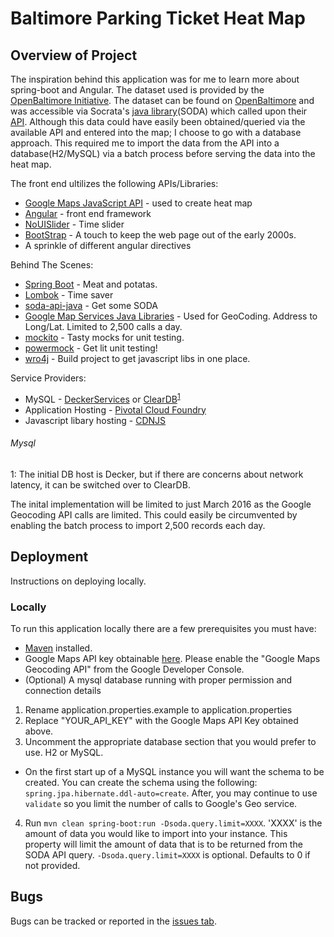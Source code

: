 # Baltimore Parking Ticket Heat Map

## Overview of Project
The inspiration behind this application was for me to learn more about spring-boot and Angular.  The dataset used is provided by the [OpenBaltimore Initiative](https://data.baltimorecity.gov/). The dataset can be found on [OpenBaltimore](https://data.baltimorecity.gov/Transportation/Parking-Citations/n4ma-fj3m) and was accessible via Socrata's [java library](https://github.com/socrata/soda-java)(SODA) which called upon their [API](https://dev.socrata.com/). Although this data could have easily been obtained/queried via the available API and entered into the map; I choose to go with a database approach. This required me to import the data from the API into a database(H2/MySQL) via a batch process before serving the data into the heat map. 

The front end ultilizes the following APIs/Libraries: 
* [Google Maps JavaScript API](https://developers.google.com/maps/documentation/javascript/) - used to create heat map
* [Angular](https://angularjs.org/) - front end framework
* [NoUISlider](http://refreshless.com/nouislider/) - Time slider 
* [BootStrap](http://getbootstrap.com/) - A touch to keep the web page out of the early 2000s. 
* A sprinkle of different angular directives

Behind The Scenes:
* [Spring Boot](http://projects.spring.io/spring-boot/) - Meat and potatas.
* [Lombok](https://projectlombok.org/) - Time saver
* [soda-api-java](https://github.com/socrata/soda-java) - Get some SODA
* [Google Map Services Java Libraries](https://developers.google.com/maps/documentation/geocoding/intro) - Used for GeoCoding. Address to Long/Lat. Limited to 2,500 calls a day. 
* [mockito](http://mockito.org/) - Tasty mocks for unit testing. 
* [powermock](https://github.com/jayway/powermock) - Get lit unit testing!
* [wro4j](https://github.com/wro4j/wro4j) - Build project to get javascript libs in one place. 

Service Providers:
* MySQL - [DeckerServices](http://deckerservices.com/website-hosting/) or [ClearDB](https://www.cleardb.com)<sup>[1](#mysql)</sup>
* Application Hosting - [Pivotal Cloud Foundry](http://pivotal.io/platform)
* Javascript libary hosting - [CDNJS](https://cdnjs.com/)

###### Mysql
<a name="mysql">1</a>: The initial DB host is Decker, but if there are concerns about network latency, it can be switched over to ClearDB. 

The inital implementation will be limited to just March 2016 as the Google Geocoding API calls are limited. This could easily be circumvented by enabling the batch process to import 2,500 records each day. 

## Deployment
Instructions on deploying locally. 
### Locally
To run this application locally there are a few prerequisites you must have:
* [Maven](https://maven.apache.org/) installed.
* Google Maps API key obtainable [here](https://console.developers.google.com/apis/credentials). Please enable the "Google Maps Geocoding API" from the Google Developer Console.
* (Optional) A mysql database running with proper permission and connection details 

1. Rename application.properties.example to application.properties
2. Replace "YOUR_API_KEY" with the Google Maps API Key obtained above. 
3. Uncomment the appropriate database section that you would prefer to use. H2 or MySQL. 
  * On the first start up of a MySQL instance you will want the schema to be created. You can create the schema using the following: ```spring.jpa.hibernate.ddl-auto=create```. After, you may continue to use ```validate``` so you limit the number of calls to Google's Geo service. 
4. Run ```mvn clean spring-boot:run -Dsoda.query.limit=XXXX```. 'XXXX' is the amount of data you would like to import into your instance. This property will limit the amount of data that is to be returned from the SODA API query. ```-Dsoda.query.limit=XXXX``` is optional. Defaults to 0 if not provided. 


## Bugs 
Bugs can be tracked or reported in the [issues tab](/../../issues/). 


 
